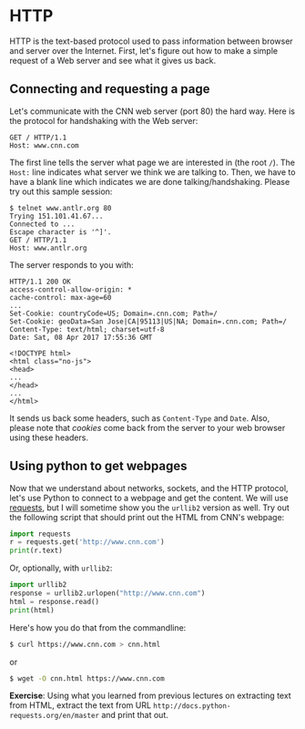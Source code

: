 # HTTP

HTTP is the text-based protocol used to pass information between browser and server over the Internet. First, let's figure out how to make a simple request of a Web server and see what it gives us back.

## Connecting and requesting a page

Let's communicate with the CNN web server (port 80) the hard way. Here is the protocol for handshaking with the Web server:

```
GET / HTTP/1.1
Host: www.cnn.com

```

The first line tells the server what page we are interested in (the root `/`). The `Host:` line indicates what server we think we are talking to. Then, we have to have a blank line which indicates we are done talking/handshaking. Please try out this sample session:

```
$ telnet www.antlr.org 80
Trying 151.101.41.67...
Connected to ...
Escape character is '^]'.
GET / HTTP/1.1
Host: www.antlr.org

```

The server responds to you with:

```
HTTP/1.1 200 OK
access-control-allow-origin: *
cache-control: max-age=60
...
Set-Cookie: countryCode=US; Domain=.cnn.com; Path=/
Set-Cookie: geoData=San Jose|CA|95113|US|NA; Domain=.cnn.com; Path=/
Content-Type: text/html; charset=utf-8
Date: Sat, 08 Apr 2017 17:55:36 GMT

<!DOCTYPE html>
<html class="no-js">
<head>
...
</head>
...
</html>
```

It sends us back some headers, such as `Content-Type` and `Date`. Also, please note that *cookies* come back from the server to your web browser using these headers.

## Using python to get webpages

Now that we understand about networks, sockets, and the HTTP protocol, let's use Python to connect to a webpage and get the content. We will use [requests](http://docs.python-requests.org/en/master/), but I will sometime show you the `urllib2` version as well. Try out the following script that should print out the HTML from CNN's webpage:


```python
import requests
r = requests.get('http://www.cnn.com')
print(r.text)
```

Or, optionally, with `urllib2`:

```python
import urllib2
response = urllib2.urlopen("http://www.cnn.com")
html = response.read()
print(html)
```

Here's how you do that from the commandline:

```bash
$ curl https://www.cnn.com > cnn.html
```

or

```bash
$ wget -O cnn.html https://www.cnn.com
```

**Exercise**: Using what you learned from previous lectures on extracting text from HTML, extract the text from URL `http://docs.python-requests.org/en/master` and print that out.